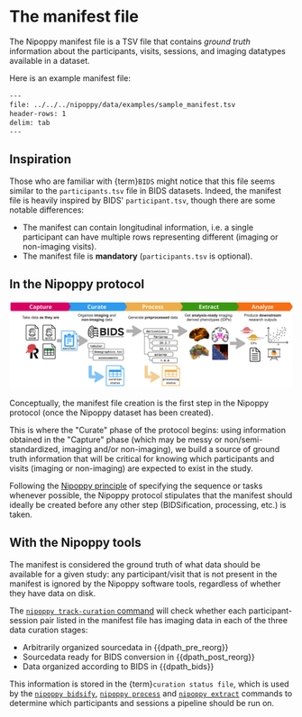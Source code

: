 # The manifest file

The Nipoppy manifest file is a TSV file that contains *ground truth* information about the participants, visits, sessions, and imaging datatypes available in a dataset.

Here is an example manifest file:

```{csv-table}
---
file: ../../../nipoppy/data/examples/sample_manifest.tsv
header-rows: 1
delim: tab
---
```

## Inspiration

Those who are familiar with {term}`BIDS` might notice that this file seems similar to the `participants.tsv` file in BIDS datasets. Indeed, the manifest file is heavily inspired by BIDS' `participant.tsv`, though there are some notable differences:
* The manifest can contain longitudinal information, i.e. a single participant can have multiple rows representing different (imaging or non-imaging visits).
* The manifest file is **mandatory** (`participants.tsv` is optional).

## In the Nipoppy protocol

<img alt="Nipoppy protocol" src="../_static/img/nipoppy_protocol.jpg" width=850px>

Conceptually, the manifest file creation is the first step in the Nipoppy protocol (once the Nipoppy dataset has been created).

This is where the "Curate" phase of the protocol begins: using information obtained in the "Capture" phase (which may be messy or non/semi-standardized, imaging and/or non-imaging), we build a source of ground truth information that will be critical for knowing which participants and visits (imaging or non-imaging) are expected to exist in the study.

Following the [Nipoppy principle](../overview/why_nipoppy/principles) of specifying the sequence or tasks whenever possible, the Nipoppy protocol stipulates that the manifest should ideally be created before any other step (BIDSification, processing, etc.) is taken.

## With the Nipoppy tools

The manifest is considered the ground truth of what data should be available for a given study: any participant/visit that is not present in the manifest is ignored by the Nipoppy software tools, regardless of whether they have data on disk.

The [`nipoppy track-curation` command](../cli_reference/track_curation) will check whether each participant-session pair listed in the manifest file has imaging data in each of the three data curation stages:

- Arbitrarily organized sourcedata in {{dpath_pre_reorg}}
- Sourcedata ready for BIDS conversion in {{dpath_post_reorg}}
- Data organized according to BIDS in {{dpath_bids}}

This information is stored in the {term}`curation status file`, which is used by the [`nipoppy bidsify`](../cli_reference/bidsify), [`nipoppy process`](../cli_reference/process) and [`nipoppy extract`](../cli_reference/extract) commands to determine which participants and sessions a pipeline should be run on.
